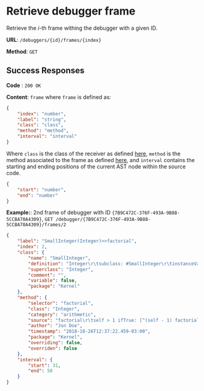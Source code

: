 # Retrieve debugger frame
Retrieve the _i_-th frame withing the debugger with a given ID.

**URL**: `/debuggers/{id}/frames/{index}`

**Method**: `GET`

## Success Responses

**Code** : `200 OK`

**Content**: `frame` where `frame` is defined as:
```json
{
    "index": "number",
    "label": "string",
    "class": "class",
    "method": "method",
    "interval": "interval"
}
```

Where `class` is the class of the receiver as defined [here](../../../../code/classes/name/get.md), `method` is the method associated to the frame as defined [here](../../../../code/methods/get.md), and `interval` contains the starting and ending positions of the current AST node within the source code. 

```json
{
    "start": "number",
    "end": "number"
}
```

**Example:**: 2nd frame of debugger with ID `{7B9C472C-376F-493A-9B88-5CCBA70A4309}`, `GET /debugger/{7B9C472C-376F-493A-9B88-5CCBA70A4309}/frames/2`
```json
{
	"label": "SmallInteger(Integer)>>factorial",
    "index": 2,
	"class": {
		"name": "SmallInteger",
		"definition": "Integer\r\tsubclass: #SmallInteger\r\tinstanceVariableNames: ''\r\tclassVariableNames: 'Maximum Minimum'\r\tpoolDictionaries: ''",
		"superclass": "Integer",
		"comment": "",
		"variable": false,
		"package": "Kernel"
	},
	"method": {
		"selector": "factorial",
		"class": "Integer",
		"category": "arithmetic",
		"source": "factorial\r\tself > 1 ifTrue: [^(self - 1) factorial * self].\r\tself < 0 ifTrue: [^self error: 'not valid for negative numbers'].\r\t^1",
		"author": "Jon Doe",
		"timestamp": "2018-10-26T12:37:22.459-03:00",
		"package": "Kernel",
		"overriding": false,
		"overriden": false
	},
	"interval": {
		"start": 31,
		"end": 50
	}
}
```